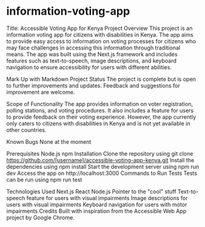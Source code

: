 # information-voting-app

Title: Accessible Voting App for Kenya
Project Overview
This project is an information voting app for citizens with disabilities in Kenya. The app aims to provide easy access to information on voting processes for citizens who may face challenges in accessing this information through traditional means. The app was built using the Next.js framework and includes features such as text-to-speech, image descriptions, and keyboard navigation to ensure accessibility for users with different abilities.

Mark Up with Markdown
Project Status
The project is complete but is open to further improvements and updates. Feedback and suggestions for improvement are welcome.

Scope of Functionality
The app provides information on voter registration, polling stations, and voting procedures. It also includes a feature for users to provide feedback on their voting experience. However, the app currently only caters to citizens with disabilities in Kenya and is not yet available in other countries.

Known Bugs
None at the moment

Prerequisites
Node.js
npm
Installation
Clone the repository using git clone https://github.com/[username]/accessible-voting-app-kenya.git
Install the dependencies using npm install
Start the development server using npm run dev
Access the app on http://localhost:3000
Commands to Run Tests
Tests can be run using npm run test

Technologies Used
Next.js
React
Node.js
Pointer to the "cool" stuff
Text-to-speech feature for users with visual impairments
Image descriptions for users with visual impairments
Keyboard navigation for users with motor impairments
Credits
Built with inspiration from the Accessible Web App project by Google Chrome.
